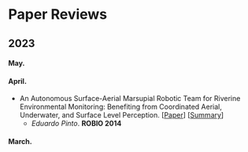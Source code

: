 # Paper Reviews

## 2023

#### May.

#### April.
- An Autonomous Surface-Aerial Marsupial Robotic Team for Riverine Environmental Monitoring: Benefiting from Coordinated Aerial, Underwater, and Surface Level Perception. [[Paper](https://doi.org/10.1109/ROBIO.2014.7090371)] [[Summary](Reviews/An%Autonomous%Surface-Aerial%Marsupial%Robotic%Team%for%Riverine%Environmental%Monitoring:%Benefiting%from%Coordinated%Aerial,%Underwater,%and%Surface%Level%Perception.md)]
  - *Eduardo Pinto*. **ROBIO 2014**

#### March.


